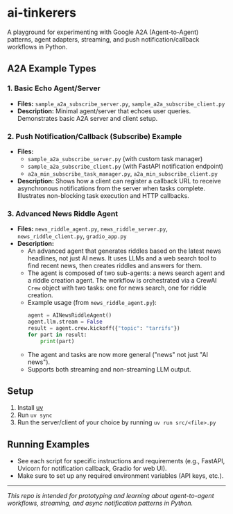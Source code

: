 # ai-tinkerers

A playground for experimenting with Google A2A (Agent-to-Agent) patterns, agent adapters, streaming, and push notification/callback workflows in Python.

## A2A Example Types

### 1. Basic Echo Agent/Server
- **Files:** `sample_a2a_subscribe_server.py`, `sample_a2a_subscribe_client.py`
- **Description:** Minimal agent/server that echoes user queries. Demonstrates basic A2A server and client setup.

### 2. Push Notification/Callback (Subscribe) Example
- **Files:**
  - `sample_a2a_subscribe_server.py` (with custom task manager)
  - `sample_a2a_subscribe_client.py` (with FastAPI notification endpoint)
  - `a2a_min_subscribe_task_manager.py`, `a2a_min_subscribe_client.py`
- **Description:** Shows how a client can register a callback URL to receive asynchronous notifications from the server when tasks complete. Illustrates non-blocking task execution and HTTP callbacks.

### 3. Advanced News Riddle Agent
- **Files:** `news_riddle_agent.py`, `news_riddle_server.py`, `news_riddle_client.py`, `gradio_app.py`
- **Description:**
    - An advanced agent that generates riddles based on the latest news headlines, not just AI news. It uses LLMs and a web search tool to find recent news, then creates riddles and answers for them.
    - The agent is composed of two sub-agents: a news search agent and a riddle creation agent. The workflow is orchestrated via a CrewAI `Crew` object with two tasks: one for news search, one for riddle creation.
    - Example usage (from `news_riddle_agent.py`):
      ```python
      agent = AINewsRiddleAgent()
      agent.llm.stream = False
      result = agent.crew.kickoff({"topic": "tarrifs"})
      for part in result:
          print(part)
      ```
    - The agent and tasks are now more general ("news" not just "AI news").
    - Supports both streaming and non-streaming LLM output.

## Setup
1. Install [uv](https://docs.astral.sh/uv/getting-started/installation/)
2. Run `uv sync`
3. Run the server/client of your choice by running `uv run src/<file>.py`

## Running Examples
- See each script for specific instructions and requirements (e.g., FastAPI, Uvicorn for notification callback, Gradio for web UI).
- Make sure to set up any required environment variables (API keys, etc.).

---

*This repo is intended for prototyping and learning about agent-to-agent workflows, streaming, and async notification patterns in Python.*